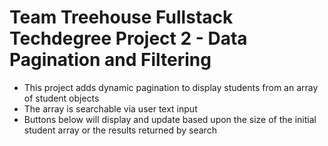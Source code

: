 # Team Treehouse Fullstack Techdegree Project 2 - Data Pagination and Filtering
* This project adds dynamic pagination to display students from an array of student objects
* The array is searchable via user text input
* Buttons below will display and update based upon the size of the initial student array or the results returned by search
